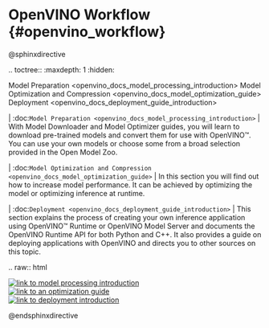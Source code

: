 # OpenVINO Workflow {#openvino_workflow}


@sphinxdirective

.. toctree::
   :maxdepth: 1
   :hidden:

   Model Preparation <openvino_docs_model_processing_introduction>
   Model Optimization and Compression <openvino_docs_model_optimization_guide>
   Deployment <openvino_docs_deployment_guide_introduction>
   

| :doc:`Model Preparation <openvino_docs_model_processing_introduction>`
| With Model Downloader and Model Optimizer guides, you will learn to download pre-trained models and convert them for use with OpenVINO™. You can use your own models or choose some from a broad selection provided in the Open Model Zoo.

| :doc:`Model Optimization and Compression <openvino_docs_model_optimization_guide>`
| In this section you will find out how to increase model performance. It can be achieved by optimizing the model or optimizing inference at runtime.

| :doc:`Deployment <openvino_docs_deployment_guide_introduction>`
| This section explains the process of creating your own inference application using OpenVINO™ Runtime or OpenVINO Model Server and documents the OpenVINO Runtime API for both Python and C++. It also provides a guide on deploying applications with OpenVINO and directs you to other sources on this topic.


.. raw:: html

   <div class="section" id="welcome-to-openvino-toolkit-s-documentation">
   
   <link rel="stylesheet" type="text/css" href="_static/css/homepage_style.css">
      <div style="clear:both;"> </div>
      <div id="HP_flow-container">
   	   <div class="HP_flow-btn">
      		<a href="https://docs.openvino.ai/latest/openvino_docs_model_processing_introduction.html">
      			<img src="_static/images/OV_flow_model_hvr.svg" alt="link to model processing introduction" /> 
      		</a>
      	</div>
      	<div class="HP_flow-arrow" >
      			<img src="_static/images/OV_flow_arrow.svg" alt="" /> 
      	</div>
      	<div class="HP_flow-btn">
      		<a href="https://docs.openvino.ai/latest/openvino_docs_deployment_optimization_guide_dldt_optimization_guide.html">
      			<img src="_static/images/OV_flow_optimization_hvr.svg" alt="link to an optimization guide" /> 
      		</a>
      	</div>
      	<div class="HP_flow-arrow" >
      			<img src="_static/images/OV_flow_arrow.svg" alt="" /> 
      	</div>
      	<div class="HP_flow-btn">
      		<a href="https://docs.openvino.ai/latest/openvino_docs_deployment_guide_introduction.html">
      			<img src="_static/images/OV_flow_deployment_hvr.svg" alt="link to deployment introduction" /> 
      		</a>
   	</div>
   </div>


@endsphinxdirective